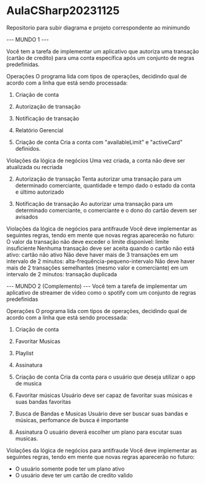 # AulaCSharp20231125
Repositorio para subir diagrama e projeto correspondente ao minimundo

--- MUNDO 1 ---

Você tem a tarefa de implementar um aplicativo que autoriza uma transação (cartão de credito) 
para uma conta específica após um conjunto de regras predefinidas.

Operações
O programa lida com tipos de operações, decidindo qual de acordo com a linha que está sendo processada:
1. Criação de conta
2. Autorização de transação
3. Notificação de transação
4. Relatório Gerencial

1. Criação de conta
Cria a conta com "availableLimit" e "activeCard" definidos.

Violações da lógica de negócios
Uma vez criada, a conta não deve ser atualizada ou recriada

2. Autorização de transação
Tenta autorizar uma transação para um determinado comerciante, quantidade e tempo dado o estado da conta e último autorizado

3. Notificação de transação
Ao autorizar uma transação para um determinado comerciante, o comerciante e o dono do cartão devem ser avisados

Violações da lógica de negócios para antifraude
Você deve implementar as seguintes regras, tendo em mente que novas regras aparecerão no futuro:
O valor da transação não deve exceder o limite disponível: limite insuficiente
Nenhuma transação deve ser aceita quando o cartão não está ativo: cartão não ativo
Não deve haver mais de 3 transações em um intervalo de 2 minutos: alta-frequência-pequeno-intervalo
Não deve haver mais de 2 transações semelhantes (mesmo valor e comerciante) em um intervalo de 2 minutos: transação duplicada


--- MUNDO 2 (Complemento) ---
Você tem a tarefa de implementar um aplicativo de streamer de video como o spotify com um conjunto de regras predefinidas

Operações
O programa lida com tipos de operações, decidindo qual de acordo com a linha que está sendo processada:
1. Criação de conta
2. Favoritar Musicas
3. Playlist
4. Assinatura

1. Criação de conta
Cria da conta para o usuário que deseja utilizar o app de musica

2. Favoritar músicas
Usuário deve ser capaz de favoritar suas músicas e suas bandas favoritas

3. Busca de Bandas e Musicas
Usuário deve ser buscar suas bandas e músicas, perfomance de busca é importante

4. Assinatura
O usuário deverá escolher um plano para escutar suas musicas.


Violações da lógica de negócios para antifraude
Você deve implementar as seguintes regras, tendo em mente que novas regras aparecerão no futuro:
- O usuário somente pode ter um plano ativo
- O usuário deve ter um cartão de credito valido
